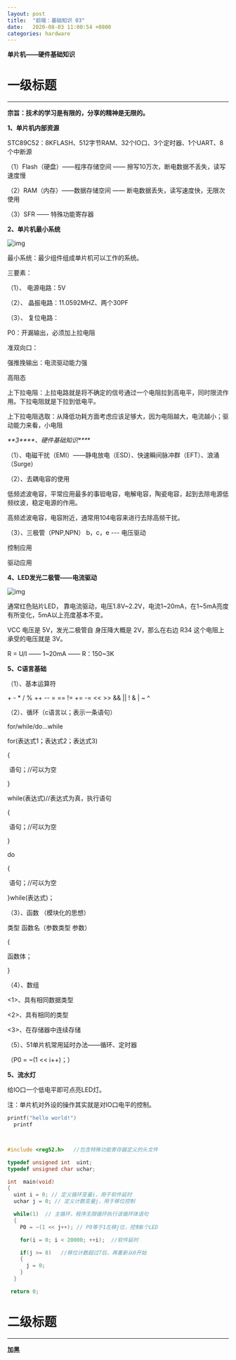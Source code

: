 ```yaml
---
layout: post
title:  "前端：基础知识 03"
date:   2020-08-03 11:00:54 +0800
categories: hardware
---
```


**单片机——硬件基础知识**
# 一级标题
---

**宗旨：技术的学习是有限的，分享的精神是无限的。**

**1、单片机内部资源**

STC89C52：8KFLASH、512字节RAM、32个IO口、3个定时器、1个UART、8个中断源

（1）Flash（硬盘）——程序存储空间 —— 擦写10万次，断电数据不丢失，读写速度慢

（2）RAM（内存）——数据存储空间 —— 断电数据丢失，读写速度快，无限次使用

（3）SFR —— 特殊功能寄存器



**2、单片机最小系统**

![img](https://img-blog.csdn.net/20160304112618810?watermark/2/text/aHR0cDovL2Jsb2cuY3Nkbi5uZXQv/font/5a6L5L2T/fontsize/400/fill/I0JBQkFCMA==/dissolve/70/gravity/Center)



最小系统：最少组件组成单片机可以工作的系统。

三要素：

（1）、 电源电路：5V

（2）、 晶振电路：11.0592MHZ、两个30PF

（3）、 复位电路：

P0：开漏输出，必须加上拉电阻

准双向口：

强推挽输出：电流驱动能力强

高阻态

上下拉电阻：上拉电路就是将不确定的信号通过一个电阻拉到高电平，同时限流作用。下拉电阻就是下拉到低电平。

上下拉电阻选取：从降低功耗方面考虑应该足够大，因为电阻越大，电流越小；驱动能力来看，小电阻



***\**\*3\*\*\*\*、硬件基础知识\*\**\***

（1）、电磁干扰（EMI）——静电放电（ESD）、快速瞬间脉冲群（EFT）、浪涌（Surge）

（2）、去耦电容的使用

低频滤波电容，平常应用最多的事钽电容，电解电容，陶瓷电容，起到去除电源低频纹波，稳定电源的作用。

高频滤波电容，电容附近，通常用104电容来进行去除高频干扰。

（3）、三极管（PNP,NPN） b，c，e  --- 电压驱动

  控制应用

  驱动应用



**4、LED发光二极管——电流驱动**

![img](https://img-blog.csdn.net/20160304112600808?watermark/2/text/aHR0cDovL2Jsb2cuY3Nkbi5uZXQv/font/5a6L5L2T/fontsize/400/fill/I0JBQkFCMA==/dissolve/70/gravity/Center)



通常红色贴片LED， 靠电流驱动，电压1.8V~2.2V，电流1~20mA，在1~5mA亮度有所变化，5mA以上亮度基本不变。



VCC 电压是 5V，发光二极管自
身压降大概是 2V，那么在右边 R34 这个电阻上承受的电压就是 3V。

R = U/I  —— 1~20mA —— R：150~3K



**5、C语言基础**

（1）、基本运算符

\+ -  *  /  %  ++  --   =  ==  !=  +=  -=  <<  >>  &&  ||  !  &  |  ~  ^

（2）、循环（c语言以；表示一条语句）

for/while/do...while

for(表达式1；表达式2；表达式3)

{

​    语句；//可以为空

}

while(表达式)//表达式为真，执行语句

{

​    语句；//可以为空

}

do

{

​    语句；//可以为空



}while(表达式)；

（3）、函数 （模块化的思想）

类型  函数名（参数类型 参数）

{

  函数体；

}

（4）、数组

   <1>、具有相同数据类型

   <2>、具有相同的类型

   <3>、在存储器中连续存储

（5）、51单片机常用延时办法——循环、定时器

（P0 = ~(1 << i++)；）



**5、流水灯**

给IO口一个低电平即可点亮LED灯。

注：单片机对外设的操作其实就是对IO口电平的控制。


```C
printf("hello world!")
  printf




```


```cpp
#include <reg52.h>   //包含特殊功能寄存器定义的头文件

typedef unsigned int  uint;
typedef unsigned char uchar;

int  main(void)
{
  uint i = 0; // 定义循环变量i，用于软件延时
  uchar j = 0; // 定义计数变量j，用于移位控制

  while(1)  // 主循环，程序无限循环执行该循环体语句
  {
    P0 = ~(1 << j++); // P0等于1左移j位，控制8个LED

    for(i = 0; i < 20000; ++i);  //软件延时

    if(j >= 8)   //移位计数超过7后，再重新从0开始
    {
      j = 0;
    }
  }

 return 0;

```



# 二级标题

---

**加黑**
